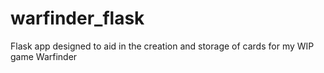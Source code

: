 # warfinder_flask
Flask app designed to aid in the creation and storage of cards for my WIP game Warfinder
